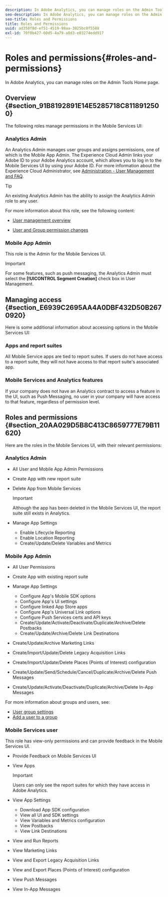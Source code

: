 ```yaml
---
description: In Adobe Analytics, you can manage roles on the Admin Tools Home page.
seo-description: In Adobe Analytics, you can manage roles on the Admin Tools Home page.
seo-title: Roles and Permissions
title: Roles and Permissions
uuid: ad350f8d-ef51-4519-98aa-3025bc0f5588
exl-id: 70f0b427-60d5-4a79-a8d3-e03274edd917
---
```

# Roles and permissions{#roles-and-permissions}

In Adobe Analytics, you can manage roles on the Admin Tools Home page.

## Overview {#section_91B8192891E14E5285718C8118912500}

The following roles manage permissions in the Mobile Services UI:

### Analytics Admin

An Analytics Admin manages user groups and assigns permissions, one of which is the Mobile App Admin. The Experience Cloud Admin links your Adobe ID to your Adobe Analytics account, which allows you to log in to the Mobile Services UI by using your Adobe ID. For more information about the Experience Cloud Administrator, see [Administration - User Management and FAQ](https://docs.adobe.com/content/help/en/core-services/interface/manage-users-and-products/admin-getting-started.html).

>[!TIP]
>
>An existing Analytics Admin has the ability to assign the Analytics Admin role to any user.

For more information about this role, see the following content:

* [User management overview](https://docs.adobe.com/content/help/en/analytics/admin/user-product-management/user-management/users.html)

* [User and Group permission changes](https://docs.adobe.com/content/help/en/analytics/admin/user-product-management/user-management/permissions-changes.html)

### Mobile App Admin

This role is the Admin for the Mobile Services UI.

>[!IMPORTANT]
>
>For some features, such as push messaging, the Analytics Admin must select the **[!UICONTROL Segment Creation]** check box in User Management.

## Managing access {#section_E6939C2695AA4A0DBF432D50B2670920}

Here is some additional information about accessing options in the Mobile Services UI:

### Apps and report suites

All Mobile Service apps are tied to report suites. If users do not have access to a report suite, they will not have access to that report suite's associated app.

### Mobile Services and Analytics features

If your company does not have an Analytics contract to access a feature in the UI, such as Push Messaging, no user in your company will have access to that feature, regardless of permission level.

## Roles and permissions {#section_20AA029D5B8C413C8659777E79B11620}

Here are the roles in the Mobile Services UI, with their relevant permissions:

### Analytics Admin

* All User and Mobile App Admin Permissions
* Create App with new report suite
* Delete App from Mobile Services

  >[!IMPORTANT]
  >
  >Although the app has been deleted in the Mobile Services UI, the report suite still exists in Analytics.

* Manage App Settings

  * Enable Lifecycle Reporting
  * Enable Location Reporting
  * Create/Update/Delete Variables and Metrics

### Mobile App Admin

* All User Permissions
* Create App with existing report suite
* Manage App Settings

  * Configure App's Mobile SDK options
  * Configure App's UI settings
  * Configure linked App Store apps
  * Configure App's Universal Link options
  * Configure Push Services certs and API keys
  * Create/Update/Activate/Deactivate/Duplicate/Archive/Delete Postbacks
  * Create/Update/Archive/Delete Link Destinations

* Create/Update/Archive Marketing Links
* Create/Import/Update/Delete Legacy Acquisition Links
* Create/Import/Update/Delete Places (Points of Interest) configuration
* Create/Update/Send/Schedule/Cancel/Duplicate/Archive/Delete Push Messages
* Create/Update/Activate/Deactivate/Duplicate/Archive/Delete In-App Messages

For more information about groups and users, see:

* [User group settings](https://docs.adobe.com/content/help/en/analytics/admin/user-product-management/user-groups/groups.html)
* [Add a user to a group](https://docs.adobe.com/content/help/en/analytics/admin/user-product-management/user-management/t-add-user-to-group.html)

### Mobile Services user

This role has view-only permissions and can provide feedback in the Mobile Services UI.

* Provide Feedback on Mobile Services UI
* View Apps

  >[!IMPORTANT]
  >
  >Users can only see the report suites for which they have access in Adobe Analytics.

* View App Settings

  * Download App SDK configuration
  * View all UI and SDK settings
  * View Variables and Metrics configuration
  * View Postbacks 
  * View Link Destinations

* View and Run Reports
* View Marketing Links
* View and Export Legacy Acquisition Links
* View and Export Places (Points of Interest) configuration
* View Push Messages
* View In-App Messages
